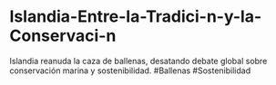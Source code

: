 # Islandia-Entre-la-Tradici-n-y-la-Conservaci-n
 Islandia reanuda la caza de ballenas, desatando debate global sobre conservación marina y sostenibilidad. #Ballenas #Sostenibilidad
